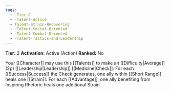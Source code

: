 ```yaml
---
tags:
  - _Tier-2
  - -Talent-Active
  - Talent-Strain-Recovering
  - -Talent-Social-Oriented
  - -Talent-Combat-Oriented
  - -Talent-Tactics-and-Leadership
---
```

**Tier:** 2
**Activation:** Active (Action)
**Ranked:** No

Your [[Character]] may use this [[Talents]] to make an [[Difficulty|Average]] (2p) [[Leadership|Leadership]] [[Medicine|Check]]. For each [[Success|Success]] the Check generates, one ally within [[Short Range]] heals one [[Strain]]. For each [[Advantage]], one ally benefiting from Inspiring Rhetoric heals one additional Strain.
